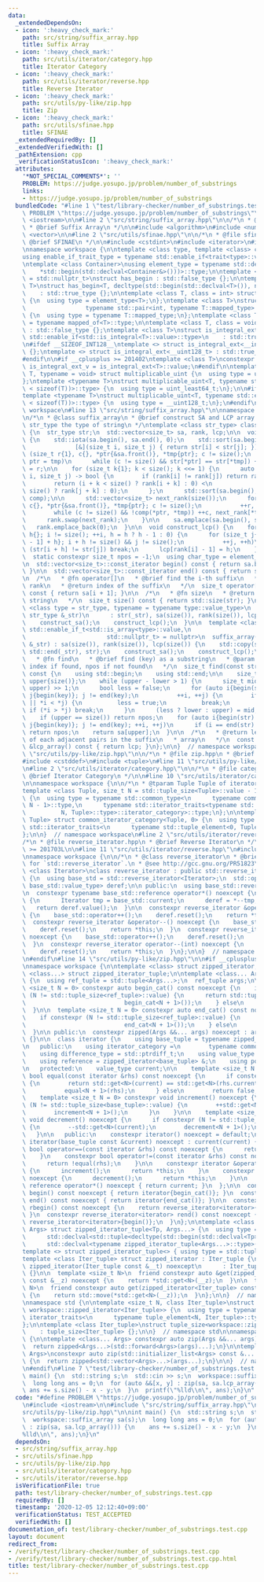 ```yaml
---
data:
  _extendedDependsOn:
  - icon: ':heavy_check_mark:'
    path: src/string/suffix_array.hpp
    title: Suffix Array
  - icon: ':heavy_check_mark:'
    path: src/utils/iterator/category.hpp
    title: Iterator Category
  - icon: ':heavy_check_mark:'
    path: src/utils/iterator/reverse.hpp
    title: Reverse Iterator
  - icon: ':heavy_check_mark:'
    path: src/utils/py-like/zip.hpp
    title: Zip
  - icon: ':heavy_check_mark:'
    path: src/utils/sfinae.hpp
    title: SFINAE
  _extendedRequiredBy: []
  _extendedVerifiedWith: []
  _pathExtension: cpp
  _verificationStatusIcon: ':heavy_check_mark:'
  attributes:
    '*NOT_SPECIAL_COMMENTS*': ''
    PROBLEM: https://judge.yosupo.jp/problem/number_of_substrings
    links:
    - https://judge.yosupo.jp/problem/number_of_substrings
  bundledCode: "#line 1 \"test/library-checker/number_of_substrings.test.cpp\"\n#define\
    \ PROBLEM \"https://judge.yosupo.jp/problem/number_of_substrings\"\n\n#include\
    \ <iostream>\n\n#line 2 \"src/string/suffix_array.hpp\"\n\n/*\n * @file suffix_array.hpp\n\
    \ * @brief Suffix Array\n */\n\n#include <algorithm>\n#include <numeric>\n#include\
    \ <vector>\n\n#line 2 \"src/utils/sfinae.hpp\"\n\n/*\n * @file sfinae.hpp\n *\
    \ @brief SFINAE\n */\n\n#include <cstdint>\n#include <iterator>\n#include <type_traits>\n\
    \nnamespace workspace {\n\ntemplate <class type, template <class> class trait>\n\
    using enable_if_trait_type = typename std::enable_if<trait<type>::value>::type;\n\
    \ntemplate <class Container>\nusing element_type = typename std::decay<decltype(\n\
    \    *std::begin(std::declval<Container&>()))>::type;\n\ntemplate <class T, class\
    \ = std::nullptr_t>\nstruct has_begin : std::false_type {};\n\ntemplate <class\
    \ T>\nstruct has_begin<T, decltype(std::begin(std::declval<T>()), nullptr)>\n\
    \    : std::true_type {};\n\ntemplate <class T, class = int> struct mapped_of\
    \ {\n  using type = element_type<T>;\n};\ntemplate <class T>\nstruct mapped_of<T,\n\
    \                 typename std::pair<int, typename T::mapped_type>::first_type>\
    \ {\n  using type = typename T::mapped_type;\n};\ntemplate <class T> using mapped_type\
    \ = typename mapped_of<T>::type;\n\ntemplate <class T, class = void> struct is_integral_ext\
    \ : std::false_type {};\ntemplate <class T>\nstruct is_integral_ext<\n    T, typename\
    \ std::enable_if<std::is_integral<T>::value>::type>\n    : std::true_type {};\n\
    \n#ifdef __SIZEOF_INT128__\ntemplate <> struct is_integral_ext<__int128_t> : std::true_type\
    \ {};\ntemplate <> struct is_integral_ext<__uint128_t> : std::true_type {};\n\
    #endif\n\n#if __cplusplus >= 201402\ntemplate <class T>\nconstexpr static bool\
    \ is_integral_ext_v = is_integral_ext<T>::value;\n#endif\n\ntemplate <typename\
    \ T, typename = void> struct multiplicable_uint {\n  using type = uint_least32_t;\n\
    };\ntemplate <typename T>\nstruct multiplicable_uint<T, typename std::enable_if<(2\
    \ < sizeof(T))>::type> {\n  using type = uint_least64_t;\n};\n\n#ifdef __SIZEOF_INT128__\n\
    template <typename T>\nstruct multiplicable_uint<T, typename std::enable_if<(4\
    \ < sizeof(T))>::type> {\n  using type = __uint128_t;\n};\n#endif\n\n}  // namespace\
    \ workspace\n#line 13 \"src/string/suffix_array.hpp\"\n\nnamespace workspace {\n\
    \n/*\n * @class suffix_array\n * @brief construct SA and LCP array.\n * @tparam\
    \ str_type the type of string\n */\ntemplate <class str_type> class suffix_array\
    \ {\n  str_type str;\n  std::vector<size_t> sa, rank, lcp;\n\n  void construct_sa()\
    \ {\n    std::iota(sa.begin(), sa.end(), 0);\n    std::sort(sa.begin(), sa.end(),\n\
    \              [&](size_t i, size_t j) { return str[i] < str[j]; });\n\n    for\
    \ (size_t r{1}, c{}, *ptr{&sa.front()}, *tmp{ptr}; c != size();\n         ++r,\
    \ ptr = tmp)\n      while (c != size() && str[*ptr] == str[*tmp]) ++c, rank[*tmp++]\
    \ = r;\n\n    for (size_t k{1}; k < size(); k <<= 1) {\n      auto comp = [&](size_t\
    \ i, size_t j) -> bool {\n        if (rank[i] != rank[j]) return rank[i] < rank[j];\n\
    \        return (i + k < size() ? rank[i + k] : 0) <\n               (j + k <\
    \ size() ? rank[j + k] : 0);\n      };\n      std::sort(sa.begin(), sa.end(),\
    \ comp);\n\n      std::vector<size_t> next_rank(size());\n      for (size_t r{1},\
    \ c{}, *ptr{&sa.front()}, *tmp{ptr}; c != size();\n           ++r, ptr = tmp)\n\
    \        while (c != size() && !comp(*ptr, *tmp)) ++c, next_rank[*tmp++] = r;\n\
    \      rank.swap(next_rank);\n    }\n\n    sa.emplace(sa.begin(), size());\n \
    \   rank.emplace_back(0);\n  }\n\n  void construct_lcp() {\n    for (size_t i{},\
    \ h{}; i != size(); ++i, h = h ? h - 1 : 0) {\n      for (size_t j{sa[rank[i]\
    \ - 1] + h}; i + h != size() && j != size();\n           ++j, ++h)\n        if\
    \ (str[i + h] != str[j]) break;\n      lcp[rank[i] - 1] = h;\n    }\n  }\n\n public:\n\
    \  static constexpr size_t npos = -1;\n  using char_type = element_type<str_type>;\n\
    \n  std::vector<size_t>::const_iterator begin() const { return sa.begin() + 1;\
    \ }\n\n  std::vector<size_t>::const_iterator end() const { return sa.end(); }\n\
    \n  /*\n   * @fn operator[]\n   * @brief find the i-th suffix\n   * @param i the\
    \ rank\n   * @return index of the suffix\n   */\n  size_t operator[](size_t i)\
    \ const { return sa[i + 1]; }\n\n  /*\n   * @fn size\n   * @return length of the\
    \ string\n   */\n  size_t size() const { return std::size(str); }\n\n  template\
    \ <class type = str_type, typename = typename type::value_type>\n  suffix_array(const\
    \ str_type &_str)\n      : str(_str), sa(size()), rank(size()), lcp(size()) {\n\
    \    construct_sa();\n    construct_lcp();\n  }\n\n  template <class type = str_type,\
    \ std::enable_if_t<std::is_array<type>::value,\n                             \
    \                       std::nullptr_t> = nullptr>\n  suffix_array(const str_type\
    \ &_str) : sa(size()), rank(size()), lcp(size()) {\n    std::copy(std::begin(_str),\
    \ std::end(_str), str);\n    construct_sa();\n    construct_lcp();\n  }\n\n  /*\n\
    \   * @fn find\n   * @brief find (key) as a substring\n   * @param key\n   * @return\
    \ index if found, npos if not found\n   */\n  size_t find(const str_type &key)\
    \ const {\n    using std::begin;\n    using std::end;\n\n    size_t lower{npos},\
    \ upper{size()};\n    while (upper - lower > 1) {\n      size_t mid = (lower +\
    \ upper) >> 1;\n      bool less = false;\n      for (auto i{begin(str) + sa[mid]},\
    \ j{begin(key)}; j != end(key);\n           ++i, ++j) {\n        if (i == end(str)\
    \ || *i < *j) {\n          less = true;\n          break;\n        }\n       \
    \ if (*i > *j) break;\n      }\n      (less ? lower : upper) = mid;\n    }\n\n\
    \    if (upper == size()) return npos;\n    for (auto i{begin(str) + sa[upper]},\
    \ j{begin(key)}; j != end(key); ++i, ++j)\n      if (i == end(str) || *i != *j)\
    \ return npos;\n    return sa[upper];\n  }\n\n  /*\n   * @return lengths of LCP\
    \ of each adjacent pairs in the suffix\n   * array\n   */\n  const std::vector<size_t>\
    \ &lcp_array() const { return lcp; }\n};\n\n}  // namespace workspace\n#line 2\
    \ \"src/utils/py-like/zip.hpp\"\n\n/*\n * @file zip.hpp\n * @brief Zip\n */\n\n\
    #include <cstddef>\n#include <tuple>\n#line 11 \"src/utils/py-like/zip.hpp\"\n\
    \n#line 2 \"src/utils/iterator/category.hpp\"\n\n/*\n * @file category.hpp\n *\
    \ @brief Iterator Category\n */\n\n#line 10 \"src/utils/iterator/category.hpp\"\
    \n\nnamespace workspace {\n\n/*\n * @tparam Tuple Tuple of iterator types\n */\n\
    template <class Tuple, size_t N = std::tuple_size<Tuple>::value - 1>\nstruct common_iterator_category\
    \ {\n  using type = typename std::common_type<\n      typename common_iterator_category<Tuple,\
    \ N - 1>::type,\n      typename std::iterator_traits<typename std::tuple_element<\n\
    \          N, Tuple>::type>::iterator_category>::type;\n};\n\ntemplate <class\
    \ Tuple> struct common_iterator_category<Tuple, 0> {\n  using type = typename\
    \ std::iterator_traits<\n      typename std::tuple_element<0, Tuple>::type>::iterator_category;\n\
    };\n\n}  // namespace workspace\n#line 2 \"src/utils/iterator/reverse.hpp\"\n\n\
    /*\n * @file reverse_iterator.hpp\n * @brief Reverse Iterator\n */\n\n#if __cplusplus\
    \ >= 201703L\n\n#line 11 \"src/utils/iterator/reverse.hpp\"\n#include <optional>\n\
    \nnamespace workspace {\n\n/*\n * @class reverse_iterator\n * @brief Wrapper class\
    \ for `std::reverse_iterator`.\n * @see http://gcc.gnu.org/PR51823\n */\ntemplate\
    \ <class Iterator>\nclass reverse_iterator : public std::reverse_iterator<Iterator>\
    \ {\n  using base_std = std::reverse_iterator<Iterator>;\n  std::optional<typename\
    \ base_std::value_type> deref;\n\n public:\n  using base_std::reverse_iterator;\n\
    \n  constexpr typename base_std::reference operator*() noexcept {\n    if (!deref)\
    \ {\n      Iterator tmp = base_std::current;\n      deref = *--tmp;\n    }\n \
    \   return deref.value();\n  }\n\n  constexpr reverse_iterator &operator++() noexcept\
    \ {\n    base_std::operator++();\n    deref.reset();\n    return *this;\n  }\n\
    \  constexpr reverse_iterator &operator--() noexcept {\n    base_std::operator++();\n\
    \    deref.reset();\n    return *this;\n  }\n  constexpr reverse_iterator operator++(int)\
    \ noexcept {\n    base_std::operator++();\n    deref.reset();\n    return *this;\n\
    \  }\n  constexpr reverse_iterator operator--(int) noexcept {\n    base_std::operator++();\n\
    \    deref.reset();\n    return *this;\n  }\n};\n\n}  // namespace workspace\n\
    \n#endif\n#line 14 \"src/utils/py-like/zip.hpp\"\n\n#if __cplusplus >= 201703L\n\
    \nnamespace workspace {\n\ntemplate <class> struct zipped_iterator;\n\ntemplate\
    \ <class...> struct zipped_iterator_tuple;\n\ntemplate <class... Args> class zipped\
    \ {\n  using ref_tuple = std::tuple<Args...>;\n  ref_tuple args;\n\n  template\
    \ <size_t N = 0> constexpr auto begin_cat() const noexcept {\n    if constexpr\
    \ (N != std::tuple_size<ref_tuple>::value) {\n      return std::tuple_cat(std::tuple(std::begin(std::get<N>(args))),\n\
    \                            begin_cat<N + 1>());\n    } else\n      return std::tuple<>();\n\
    \  }\n\n  template <size_t N = 0> constexpr auto end_cat() const noexcept {\n\
    \    if constexpr (N != std::tuple_size<ref_tuple>::value) {\n      return std::tuple_cat(std::tuple(std::end(std::get<N>(args))),\n\
    \                            end_cat<N + 1>());\n    } else\n      return std::tuple<>();\n\
    \  }\n\n public:\n  constexpr zipped(Args &&... args) noexcept : args(args...)\
    \ {}\n\n  class iterator {\n    using base_tuple = typename zipped_iterator_tuple<Args...>::type;\n\
    \n   public:\n    using iterator_category =\n        typename common_iterator_category<base_tuple>::type;\n\
    \    using difference_type = std::ptrdiff_t;\n    using value_type = zipped_iterator<base_tuple>;\n\
    \    using reference = zipped_iterator<base_tuple> &;\n    using pointer = iterator;\n\
    \n   protected:\n    value_type current;\n\n    template <size_t N = 0>\n    constexpr\
    \ bool equal(const iterator &rhs) const noexcept {\n      if constexpr (N != std::tuple_size<base_tuple>::value)\
    \ {\n        return std::get<N>(current) == std::get<N>(rhs.current) ||\n    \
    \           equal<N + 1>(rhs);\n      } else\n        return false;\n    }\n\n\
    \    template <size_t N = 0> constexpr void increment() noexcept {\n      if constexpr\
    \ (N != std::tuple_size<base_tuple>::value) {\n        ++std::get<N>(current);\n\
    \        increment<N + 1>();\n      }\n    }\n\n    template <size_t N = 0> constexpr\
    \ void decrement() noexcept {\n      if constexpr (N != std::tuple_size<base_tuple>::value)\
    \ {\n        --std::get<N>(current);\n        decrement<N + 1>();\n      }\n \
    \   }\n\n   public:\n    constexpr iterator() noexcept = default;\n    constexpr\
    \ iterator(base_tuple const &current) noexcept : current(current) {}\n\n    constexpr\
    \ bool operator==(const iterator &rhs) const noexcept {\n      return equal(rhs);\n\
    \    }\n    constexpr bool operator!=(const iterator &rhs) const noexcept {\n\
    \      return !equal(rhs);\n    }\n\n    constexpr iterator &operator++() noexcept\
    \ {\n      increment();\n      return *this;\n    }\n    constexpr iterator &operator--()\
    \ noexcept {\n      decrement();\n      return *this;\n    }\n\n    constexpr\
    \ reference operator*() noexcept { return current; }\n  };\n\n  constexpr iterator\
    \ begin() const noexcept { return iterator{begin_cat()}; }\n  constexpr iterator\
    \ end() const noexcept { return iterator{end_cat()}; }\n\n  constexpr reverse_iterator<iterator>\
    \ rbegin() const noexcept {\n    return reverse_iterator<iterator>{end()};\n \
    \ }\n  constexpr reverse_iterator<iterator> rend() const noexcept {\n    return\
    \ reverse_iterator<iterator>{begin()};\n  }\n};\n\ntemplate <class Tp, class...\
    \ Args> struct zipped_iterator_tuple<Tp, Args...> {\n  using type = decltype(std::tuple_cat(\n\
    \      std::declval<std::tuple<decltype(std::begin(std::declval<Tp>()))>>(),\n\
    \      std::declval<typename zipped_iterator_tuple<Args...>::type>()));\n};\n\n\
    template <> struct zipped_iterator_tuple<> { using type = std::tuple<>; };\n\n\
    template <class Iter_tuple> struct zipped_iterator : Iter_tuple {\n  constexpr\
    \ zipped_iterator(Iter_tuple const &__t) noexcept\n      : Iter_tuple::tuple(__t)\
    \ {}\n\n  template <size_t N>\n  friend constexpr auto &get(zipped_iterator<Iter_tuple>\
    \ const &__z) noexcept {\n    return *std::get<N>(__z);\n  }\n\n  template <size_t\
    \ N>\n  friend constexpr auto get(zipped_iterator<Iter_tuple> const &&__z) noexcept\
    \ {\n    return std::move(*std::get<N>(__z));\n  }\n};\n\n}  // namespace workspace\n\
    \nnamespace std {\n\ntemplate <size_t N, class Iter_tuple>\nstruct tuple_element<N,\
    \ workspace::zipped_iterator<Iter_tuple>> {\n  using type = typename remove_reference<typename\
    \ iterator_traits<\n      typename tuple_element<N, Iter_tuple>::type>::reference>::type;\n\
    };\n\ntemplate <class Iter_tuple>\nstruct tuple_size<workspace::zipped_iterator<Iter_tuple>>\n\
    \    : tuple_size<Iter_tuple> {};\n\n}  // namespace std\n\nnamespace workspace\
    \ {\n\ntemplate <class... Args> constexpr auto zip(Args &&... args) noexcept {\n\
    \  return zipped<Args...>(std::forward<Args>(args)...);\n}\n\ntemplate <class...\
    \ Args>\nconstexpr auto zip(std::initializer_list<Args> const &... args) noexcept\
    \ {\n  return zipped<std::vector<Args>...>(args...);\n}\n\n}  // namespace workspace\n\
    \n#endif\n#line 7 \"test/library-checker/number_of_substrings.test.cpp\"\n\nint\
    \ main() {\n  std::string s;\n  std::cin >> s;\n  workspace::suffix_array sa(s);\n\
    \  long long ans = 0;\n  for (auto &&[x, y] : zip(sa, sa.lcp_array())) {\n   \
    \ ans += s.size() - x - y;\n  }\n  printf(\"%lld\\n\", ans);\n}\n"
  code: "#define PROBLEM \"https://judge.yosupo.jp/problem/number_of_substrings\"\n\
    \n#include <iostream>\n\n#include \"src/string/suffix_array.hpp\"\n#include \"\
    src/utils/py-like/zip.hpp\"\n\nint main() {\n  std::string s;\n  std::cin >> s;\n\
    \  workspace::suffix_array sa(s);\n  long long ans = 0;\n  for (auto &&[x, y]\
    \ : zip(sa, sa.lcp_array())) {\n    ans += s.size() - x - y;\n  }\n  printf(\"\
    %lld\\n\", ans);\n}\n"
  dependsOn:
  - src/string/suffix_array.hpp
  - src/utils/sfinae.hpp
  - src/utils/py-like/zip.hpp
  - src/utils/iterator/category.hpp
  - src/utils/iterator/reverse.hpp
  isVerificationFile: true
  path: test/library-checker/number_of_substrings.test.cpp
  requiredBy: []
  timestamp: '2020-12-05 12:12:40+09:00'
  verificationStatus: TEST_ACCEPTED
  verifiedWith: []
documentation_of: test/library-checker/number_of_substrings.test.cpp
layout: document
redirect_from:
- /verify/test/library-checker/number_of_substrings.test.cpp
- /verify/test/library-checker/number_of_substrings.test.cpp.html
title: test/library-checker/number_of_substrings.test.cpp
---
```

